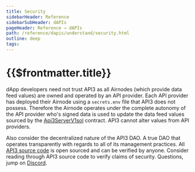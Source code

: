 ```yaml
---
title: Security
sidebarHeader: Reference
sidebarSubHeader: dAPIs
pageHeader: Reference → dAPIs
path: /reference/dapis/understand/security.html
outline: deep
tags:
---
```


<PageHeader/>

<SearchHighlight/>

<FlexStartTag/>

# {{$frontmatter.title}}

dApp developers need not trust API3 as all Airnodes (which provide data feed
values) are owned and operated by an API provider. Each API provider has
deployed their Airnode using a `secrets.env` file that API3 does not possess.
Therefore the Airnode operates under the complete autonomy of the API provider
who's signed data is used to update the data feed values sourced by the
[Api3ServerV1sol<ExternalLinkImage/>](https://github.com/api3dao/airnode-protocol-v1/blob/main/contracts/api3-server-v1/Api3ServerV1.sol)
contract. API3 cannot alter values from API providers.

Also consider the decentralized nature of the API3 DAO. A true DAO that operates
transparently with regards to all of its management practices. All
[API3 source code<ExternalLinkImage/>](https://github.com/orgs/api3dao/repositories?type=all)
is open sourced and can be verified by anyone. Consider reading through API3
source code to verify claims of security. Questions, jump on
[Discord](https://discord.com/channels/758003776174030948/765618225144266793).

<FlexEndTag/>
